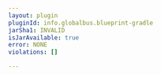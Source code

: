 ```yaml
---
layout: plugin
pluginId: info.globalbus.blueprint-gradle
jarSha1: INVALID
isJarAvailable: true
error: NONE
violations: []

---
```

